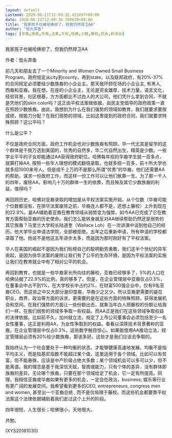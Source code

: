 ```yaml
---
layout: default
Lastmod: 2020-06-21T12:09:32.421697+00:00
date: 2020-06-21T12:09:30.399839+00:00
title: "我家孩子也被哈佛拒了，但我仍然捍卫AA"
author: "低头弄鱼"
tags: [亚裔,族裔,华裔,法案,平权,哈佛,少数,藤校,机会,新语丝]
---
```


我家孩子也被哈佛拒了，但我仍然捍卫AA

作者：低头弄鱼

前几天和朋友去了一个Minority and Women Owned Small Business Program。政府规定从city到county，再到state，以及联邦政府，有20%-37%的合同规定必须要给少数族裔的小企业主。那天我环顾在场的小企业主, 有黑人, 西裔和亚裔。我在想，在座的小企业主，无论是资金雄厚，技术力量，语言文化，经验背景，社区根基，方方面都比不过白人的大公司。他们凭什么拿到合同，不就是凭他们的skin color吗？这正由平权法案做依据，由民主党倡导的政府政策一直在照顾少数族裔。由此，我想到为什么在我们强势的领域如教育，我们就要求要按成绩，按能力分配？在我们弱势的领域，比如这里提到的政府合同，我们就要求特殊照顾？这公平吗？

什么是公平？

不仅是政府合同方面，政府工作机会也对少数族裔有照顾。华一代尤其是留学的这个群体是千挑万选到美国的，优秀的自然多，华二代自然出生，精英是少数。一些学业平平的子女却能通过AA获得政府职位。哈佛每年招的华裔学生就一百多点，就算打掉AA, 按照一些华人理想的模式翻倍录取，也就多招一百多，前十所大学也就多招1000来号人。但是成千上万的不是那么所谓“优秀”的华裔，他们还需要AA的帮助，谋求一份政府工作，而这样一份工作可以让他们依靠一生。为了那一千人的四年，废除AA，影响几十万的群体一生的依靠，而且殃及其它少数族裔的利益，值得吗？

再回顾历史，哈佛对亚裔录取的增加是从平权法案实施开始，从个位数（华裔可能个位数都没有，在排华法案废除之前，华裔连人都不是，还想上藤校）上升到现在的22.9%。是AA辅助着亚裔在教育领域从弱势变为强势，如今AA已完成了它在教育方面帮助亚裔的历史使命。我们怎么能转身就反对AA继续帮助仍然还是弱势的其它族裔？马里兰大学校长陆道奎（Wallace Loh）在一次讲演中谈到他自己的经历。他大学毕业申请法学院，全部被拒绝。五年之后重新申请，所有申请的学校都录取了他。他说不是他这五年进步太多，而是因为那时刚好有了平权法案。

华人在美国的崛起不是因为我们标榜自己的聪明勤劳勇敢，我们这半个世纪的异军突起，是因为排华法案的废除让我们有了公平的生存环境，是因为平权法案的实施让我们在教育就业中有了相对公平的机会。

再回到教育，也就是一些华裔家长所向往的藤校，亚裔已经够多了，5%的人口在哈佛佔据了22.9%的比例，真的够多了。但是，在企业管理层中亚裔仅占0.3%，在董事会中占不到1%，在大学校长中占约2%，在财富500强企业中，仅有9名亚裔CEO。而这些之中又大部分是印度裔，华裔少之又少。所以亚裔更需要的是在职业，商界，政治等方面的诉求，更需要的是在这些方面的特殊照顾，获得发展机会和空间。在我们强势的方面让一些份额出去，就象当年白人把藤校的份额让给我们一样，在我们弱势的领域多争取一些权益。而AA正是我们在这些领域争取权益的法律依据。比如前不久，加州就立法，规定了上市公司董事会必须包括至少一名女性董事，这正是利用AA，为女性争取到的权益。看看以深厚技术背景著称的亚裔，在企业管理层中仅占0.3%，这些数字触目惊心。如果能借用AA推动立法，规定管理层必须有20%给少数族裔，那该多好。这些才是我们应该去争取的。

我始终认为一个社会要处于一种均衡的状态，才能够健康高速地发展。均衡不是指平均主义，而是指基尼指数不能超过某个值，这里适用于各个领域。比如可以有贫富，但不能悬殊，应该是中产阶级占绝大多数；某个领域机会可以多可以少，但不能离谱。我的理念是基于我深信天赋，智商或能力，只有个体的差异，没有群体即族裔的差异。无论哪个族裔，只要在那个领域给足了机会，它一定有所提高。同理，我相信亚裔或华裔如果有更多的机会，一定会在政治，business, 娱乐等行业有更广阔的发展空间，我希望看到更多的CEO, entrepreneurs, congress men and women, 甚至出一个亚裔总统 , 而不是仅局限于藤校。而这些机会都要靠平权法案这个法律依据辅助着我们走过这个上升的阶段。

四年很短，人生很长；哈佛很小，天地很大。

共勉。

(XYS20181030)

